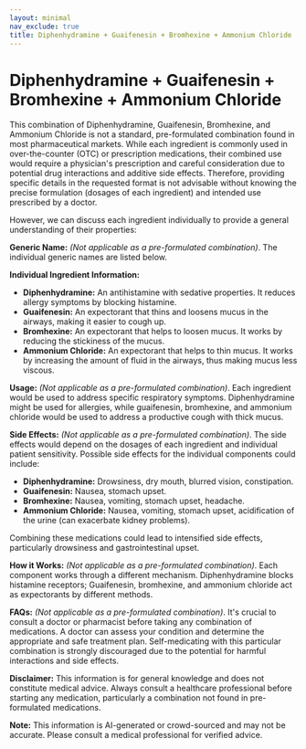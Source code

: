 ```yaml
---
layout: minimal
nav_exclude: true
title: Diphenhydramine + Guaifenesin + Bromhexine + Ammonium Chloride
---
```


# Diphenhydramine + Guaifenesin + Bromhexine + Ammonium Chloride

This combination of Diphenhydramine, Guaifenesin, Bromhexine, and Ammonium Chloride is not a standard, pre-formulated combination found in most pharmaceutical markets.  While each ingredient is commonly used in over-the-counter (OTC) or prescription medications, their combined use would require a physician's prescription and careful consideration due to potential drug interactions and additive side effects.  Therefore, providing specific details in the requested format is not advisable without knowing the precise formulation (dosages of each ingredient) and intended use prescribed by a doctor.

However, we can discuss each ingredient individually to provide a general understanding of their properties:

**Generic Name:**  *(Not applicable as a pre-formulated combination)*.  The individual generic names are listed below.


**Individual Ingredient Information:**

* **Diphenhydramine:**  An antihistamine with sedative properties.  It reduces allergy symptoms by blocking histamine.
* **Guaifenesin:** An expectorant that thins and loosens mucus in the airways, making it easier to cough up.
* **Bromhexine:**  An expectorant that helps to loosen mucus.  It works by reducing the stickiness of the mucus.
* **Ammonium Chloride:** An expectorant that helps to thin mucus. It works by increasing the amount of fluid in the airways, thus making mucus less viscous.


**Usage:** *(Not applicable as a pre-formulated combination)*. Each ingredient would be used to address specific respiratory symptoms. Diphenhydramine might be used for allergies, while guaifenesin, bromhexine, and ammonium chloride would be used to address a productive cough with thick mucus.


**Side Effects:** *(Not applicable as a pre-formulated combination)*. The side effects would depend on the dosages of each ingredient and individual patient sensitivity.  Possible side effects for the individual components could include:

* **Diphenhydramine:** Drowsiness, dry mouth, blurred vision, constipation.
* **Guaifenesin:** Nausea, stomach upset.
* **Bromhexine:** Nausea, vomiting, stomach upset, headache.
* **Ammonium Chloride:**  Nausea, vomiting, stomach upset, acidification of the urine (can exacerbate kidney problems).

Combining these medications could lead to intensified side effects, particularly drowsiness and gastrointestinal upset.


**How it Works:** *(Not applicable as a pre-formulated combination)*. Each component works through a different mechanism. Diphenhydramine blocks histamine receptors; Guaifenesin, bromhexine, and ammonium chloride act as expectorants by different methods.


**FAQs:** *(Not applicable as a pre-formulated combination)*. It's crucial to consult a doctor or pharmacist before taking any combination of medications.  A doctor can assess your condition and determine the appropriate and safe treatment plan. Self-medicating with this particular combination is strongly discouraged due to the potential for harmful interactions and side effects.


**Disclaimer:** This information is for general knowledge and does not constitute medical advice.  Always consult a healthcare professional before starting any medication, particularly a combination not found in pre-formulated medications.


**Note:** This information is AI-generated or crowd-sourced and may not be accurate. Please consult a medical professional for verified advice.
